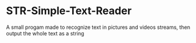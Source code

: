 # STR-Simple-Text-Reader
A small progam made to recognize text in pictures and videos streams, then output the whole text as a string
